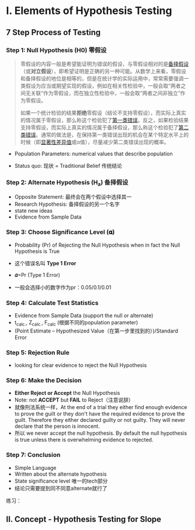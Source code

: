 # I. Elements of Hypothesis Testing

## 7 Step Process of Testing

### Step 1: Null Hypothesis (H0) 零假设

> 零假设的内容一般是希望能证明为错误的假设，与零假设相对的是[备择假设](https://zh.wikipedia.org/w/index.php?title=备择假设&action=edit&redlink=1)（或**对立假设**），即希望证明是正确的另一种可能。从数学上来看，零假设和备择假设的地位是相等的，但是在统计学的实际运用中，常常需要强调一类假设为应当或期望实现的假设，例如在相关性检验中，一般会取“两者之间无关联”作为零假设，而在独立性检验中，一般会取“两者之间非独立”作为零假设。
>
> 如果一个统计检验的结果**拒绝**零假设（结论不支持零假设），而实际上真实的情况属于零假设，那么称这个检验犯了[第一类错误](https://zh.wikipedia.org/wiki/第一类错误)。反之，如果检验结果支持零假设，而实际上真实的情况属于备择假设，那么称这个检验犯了[第二类错误](https://zh.wikipedia.org/wiki/第二类错误)。通常的做法是，在保持第一类错误出现的机会在某个特定水平上的时候（即[显著性差异值](https://zh.wikipedia.org/wiki/显著性差异)或α值），尽量减少第二类错误出现的概率。
>
> [https://zh.wikipedia.org/wiki/%E9%9B%B6%E5%81%87%E8%AE%BE]: 	"Wiki"

- Population Parameters: numerical values that describe population

- Status quo: 现状 = Traditional Belief 传统结论

### Step 2: Alternate Hypothesis (H<sub>a</sub>) 备择假设

- Opposite Statement: 最终会在两个假设中选择其一	
- Research Hypothesis: 备择假设的另一个名字
- state new ideas
- Evidence from Sample Data

### Step 3: Choose Significance Level (𝛂)

- Probability (Pr) of Rejecting the Null Hypothesis when in fact the Null Hypothesis is True

- 这个错误名叫 **Type 1 Error**

- **𝛼**=Pr (Type 1 Error)

- 一般会选择小的数字作为pr：0.05/0.1/0.01

### Step 4: Calculate Test Statistics

- Evidence from Sample Data (support the null or alternate)
- t<sub>calc.</sub>, Z<sub>calc.</sub>, F<sub>calc</sub> (根据不同的population parameter)
- (Point Estimate – Hypothesized Value（在第一步里找到的）)/Standard Error 

### Step 5: Rejection Rule

- looking for clear evidence to reject the Null Hypothesis

### Step 6: Make the Decision

- **Either Reject or Accept** the Null Hypothesis
- Note: not **ACCEPT** but **FAIL** to Reject（注意说辞）
- 就像刑法系统一样，At the end of a trial they either find enough evidence to prove the guilt or they don't have the required evidence to prove the guilt. Therefore they either declared guilty or not guilty. They will never declare that the person is innocent.
- 所以 we never accept the null hypothesis. By default the null hypothesis is true unless there is overwhelming evidence to rejected. 

### Step 7: Conclusion

- Simple Language
- Written about the alternate hypothesis
- State significance level 唯一的tech部分
- 结论只需要提到同不同意alternate就行了

练习：



## II. Concept - Hypothesis Testing for Slope

